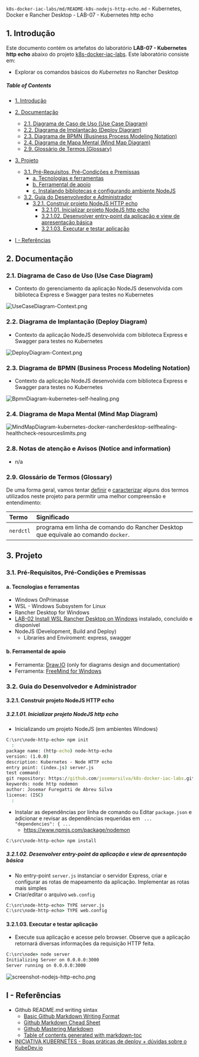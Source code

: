 `k8s-docker-iac-labs/md/README-k8s-nodejs-http-echo.md` - Kubernetes, Docker e Rancher Desktop - LAB-07 - Kubernetes http echo

## 1. Introdução

Este documento contém os artefatos do laboratório **LAB-07 - Kubernetes http echo** abaixo do projeto [k8s-docker-iac-labs](../README.md). Este laboratório consiste em:
* Explorar os comandos básicos do _Kubernetes_ no Rancher Desktop

##### Table of Contents  
- [1. Introdução](#1-introdução)
- [2. Documentação](#2-documentação)
  * [2.1. Diagrama de Caso de Uso (Use Case Diagram)](#21-diagrama-de-caso-de-uso-use-case-diagram)
  * [2.2. Diagrama de Implantação (Deploy Diagram)](#22-diagrama-de-implantação-deploy-diagram)
  * [2.3. Diagrama de BPMN (Business Process Modeling Notation)](#23-diagrama-de-bpmn-business-process-modeling-notation)
  * [2.4. Diagrama de Mapa Mental (Mind Map Diagram)](#24-diagrama-de-mapa-mental-mind-map-diagram)
  * [2.9. Glossário de Termos (Glossary)](#29-glossário-de-termos-glossary)
- [3. Projeto](#3-projeto)
  * [3.1. Pré-Requisitos, Pré-Condições e Premissas](#31-pré-requisitos-pré-condições-e-premissas)
    + [a. Tecnologias e ferramentas](#a-tecnologias-e-ferramentas)
    + [b. Ferramental de apoio](#b-ferramental-de-apoio)
    + [c. Instalando bibliotecas e configurando ambiente NodeJS](c-instalando-bibliotecas-e-configurando-ambiente-nodejs)
  * [3.2. Guia do Desenvolvedor e Administrador](#32-guia-do-desenvolvedor-e-administrador)
    + [3.2.1. Construir projeto NodeJS HTTP echo](#321-construir-projeto-nodejs-http-echo)
      - [3.2.1.01. Inicializar projeto NodeJS http echo](#32101-inicializar-projeto-nodejs-http-echo)
      - [3.2.1.02. Desenvolver entry-point da aplicação e view de apresentação básica](#32102-desenvolver-entry-point-da-aplica%C3%A7%C3%A3o-e-view-de-apresenta%C3%A7%C3%A3o-b%C3%A1sica)
      - [3.2.1.03. Executar e testar aplicação](#32103-executar-e-testar-aplica%C3%A7%C3%A3o)


- [I - Referências](#i---referências)



## 2. Documentação

### 2.1. Diagrama de Caso de Uso (Use Case Diagram)

* Contexto do gerenciamento da aplicação NodeJS desenvolvida com biblioteca Express e Swagger para testes no Kubernetes

![UseCaseDiagram-Context.png](../doc/uml-diagrams/UseCaseDiagram-kubernetes-ops.png) 


### 2.2. Diagrama de Implantação (Deploy Diagram)

* Contexto da aplicação NodeJS desenvolvida com biblioteca Express e Swagger para testes no Kubernetes

![DeployDiagram-Context.png](../doc/uml-diagrams/DeployDiagram-node-express-swagger-k8s.png) 


### 2.3. Diagrama de BPMN (Business Process Modeling Notation)

* Contexto da aplicação NodeJS desenvolvida com biblioteca Express e Swagger para testes no Kubernetes

![BpmnDiagram-kubernetes-self-healing.png](../doc/bpmn-diagrams/BpmnDiagram-kubernetes-self-healing.png) 


### 2.4. Diagrama de Mapa Mental (Mind Map Diagram)

![MindMapDiagram-kubernetes-docker-rancherdesktop-selfhealing-healthcheck-resourceslimits.png](../doc/mind-maps/MindMapDiagram-kubernetes-docker-rancherdesktop-selfhealing-healthcheck-resourceslimits.png) 


### 2.8. Notas de atenção e Avisos (Notice and information)

* n/a

### 2.9. Glossário de Termos (Glossary)

De uma forma geral, vamos tentar <ins>definir</ins> e <ins>caracterizar</ins> alguns dos termos utilizados neste projeto para permitir uma melhor compreensão e entendimento:

| Termo       | Significado                     |
| :---------- | :------------------------------ |
| `nerdctl`   | programa em linha de comando do Rancher Desktop que equivale ao comando `docker`. |


## 3. Projeto

### 3.1. Pré-Requisitos, Pré-Condições e Premissas

#### a. Tecnologias e ferramentas

* Windows OnPrimasse
* WSL - Windows Subsystem for Linux
* Rancher Desktop for Windows
* [LAB-02 Install WSL Rancher Desktop on Windows](README-install-wsl-rancherdesktop-windows.md) instalado, concluído e disponível
* NodeJS (Development, Build and Deploy)
  * Libraries and Enviroment: express, swagger

#### b. Ferramental de apoio

* Ferramenta: [Draw.IO](https://app.diagrams.net/) (only for diagrams design and documentation)
* Ferramenta: [FreeMind for Windows](https://freemind.br.uptodown.com/windows)


### 3.2. Guia do Desenvolvedor e Administrador

#### 3.2.1. Construir projeto NodeJS HTTP echo

##### 3.2.1.01. Inicializar projeto NodeJS http echo

* Inicializando um projeto NodeJS (em ambientes Windows)

```cmd
C:\src\node-http-echo> npm init
  :
package name: (http-echo) node-http-echo
version: (1.0.0)
description: Kubernetes - Node HTTP echo
entry point: (index.js) server.js
test command:
git repository: https://github.com/josemarsilva/k8s-docker-iac-labs.git
keywords: node http nodemon
author: Josemar Furegatti de Abreu Silva
license: (ISC)
  :
```

* Instalar as dependências por linha de comando ou Editar `package.json` e adicionar e revisar as dependências requeridas em ` ... "dependencies": { ...`
  * https://www.npmjs.com/package/nodemon

```cmd
C:\src\node-http-echo> npm install
```

##### 3.2.1.02. Desenvolver entry-point da aplicação e view de apresentação básica

* No entry-point `server.js` instanciar o servidor Express, criar e configurar as rotas de mapeamento da aplicação. Implementar as rotas mais simples
* Criar/editar o arquivo `web.config`

```cmd
C:\src\node-http-echo> TYPE server.js
C:\src\node-http-echo> TYPE web.config
```

#### 3.2.1.03. Executar e testar aplicação

* Execute sua aplicação e acesse pelo browser. Observe que a aplicação retornará diversas informações da requisição HTTP feita.

```cmd
C:\src\node> node server
Initializing Server on 0.0.0.0:3000
Server running on 0.0.0.0:3000
```

![screenshot-nodejs-http-echo.png](../doc/screenshots/screenshot-nodejs-http-echo.png) 


## I - Referências

* Github README.md writing sintax
  * [Basic Github Markdown Writing Format](https://docs.github.com/pt/free-pro-team@latest/github/writing-on-github/basic-writing-and-formatting-syntax)  
  * [Github Markdown Chead Sheet](https://guides.github.com/pdfs/markdown-cheatsheet-online.pdf)
  * [Github Mastering Markdown](https://guides.github.com/features/mastering-markdown/#what)
  * [Table of contents generated with markdown-toc](http://ecotrust-canada.github.io/markdown-toc/)
* [INICIATIVA KUBERNETES - Boas práticas de deploy + dúvidas sobre o KubeDev.io](https://www.youtube.com/watch?v=YFUrhekwH64)
